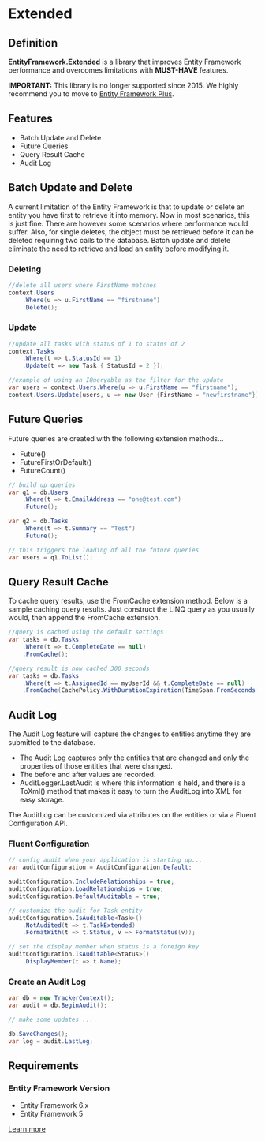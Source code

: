 # Extended

## Definition

**EntityFramework.Extended** is a library that improves Entity Framework performance and overcomes limitations with **MUST-HAVE** features.

**IMPORTANT:** This library is no longer supported since 2015. We highly recommend you to move to [Entity Framework Plus](/ef-plus).

## Features

 - Batch Update and Delete
 - Future Queries
 - Query Result Cache
 - Audit Log

## Batch Update and Delete

A current limitation of the Entity Framework is that to update or delete an entity you have first to retrieve it into memory. Now in most scenarios, this is just fine. There are however some scenarios where performance would suffer. Also, for single deletes, the object must be retrieved before it can be deleted requiring two calls to the database. Batch update and delete eliminate the need to retrieve and load an entity before modifying it.

### Deleting


```csharp
//delete all users where FirstName matches
context.Users
    .Where(u => u.FirstName == "firstname")
    .Delete();
```

### Update


```csharp
//update all tasks with status of 1 to status of 2
context.Tasks
    .Where(t => t.StatusId == 1)
    .Update(t => new Task { StatusId = 2 });

//example of using an IQueryable as the filter for the update
var users = context.Users.Where(u => u.FirstName == "firstname");
context.Users.Update(users, u => new User {FirstName = "newfirstname"});
```

## Future Queries

Future queries are created with the following extension methods...

 - Future()
 - FutureFirstOrDefault()
 - FutureCount()


```csharp
// build up queries
var q1 = db.Users
    .Where(t => t.EmailAddress == "one@test.com")
    .Future();

var q2 = db.Tasks
    .Where(t => t.Summary == "Test")
    .Future();

// this triggers the loading of all the future queries
var users = q1.ToList();
```

## Query Result Cache

To cache query results, use the FromCache extension method. Below is a sample caching query results. Just construct the LINQ query as you usually would, then append the FromCache extension.


```csharp
//query is cached using the default settings
var tasks = db.Tasks
    .Where(t => t.CompleteDate == null)
    .FromCache();

//query result is now cached 300 seconds
var tasks = db.Tasks
    .Where(t => t.AssignedId == myUserId && t.CompleteDate == null)
    .FromCache(CachePolicy.WithDurationExpiration(TimeSpan.FromSeconds(300)));
```

## Audit Log

The Audit Log feature will capture the changes to entities anytime they are submitted to the database. 

 - The Audit Log captures only the entities that are changed and only the properties of those entities that were changed. 
 - The before and after values are recorded. 
 - AuditLogger.LastAudit is where this information is held, and there is a ToXml() method that makes it easy to turn the AuditLog into XML for easy storage.

The AuditLog can be customized via attributes on the entities or via a Fluent Configuration API.

### Fluent Configuration


```csharp
// config audit when your application is starting up...
var auditConfiguration = AuditConfiguration.Default;

auditConfiguration.IncludeRelationships = true;
auditConfiguration.LoadRelationships = true;
auditConfiguration.DefaultAuditable = true;

// customize the audit for Task entity
auditConfiguration.IsAuditable<Task>()
    .NotAudited(t => t.TaskExtended)
    .FormatWith(t => t.Status, v => FormatStatus(v));

// set the display member when status is a foreign key
auditConfiguration.IsAuditable<Status>()
    .DisplayMember(t => t.Name);
```

### Create an Audit Log


```csharp
var db = new TrackerContext();
var audit = db.BeginAudit();

// make some updates ...

db.SaveChanges();
var log = audit.LastLog;
```

## Requirements

### Entity Framework Version

 - Entity Framework 6.x
 - Entity Framework 5

[Learn more](https://github.com/zzzprojects/EntityFramework.Extended)
